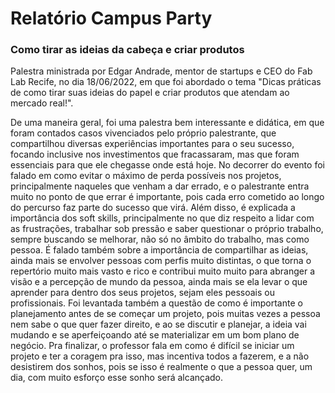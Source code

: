 # Relatório Campus Party

### Como tirar as ideias da cabeça e criar produtos

Palestra ministrada por Edgar Andrade, mentor de startups e CEO do Fab Lab Recife, no dia 18/06/2022, em que foi abordado o tema "Dicas práticas de como tirar suas ideias do papel e criar produtos que atendam ao mercado real!".

De uma maneira geral, foi uma palestra bem interessante e didática, em que foram contados casos vivenciados pelo próprio palestrante, que compartilhou diversas experiências importantes para o seu sucesso, focando inclusive nos investimentos que fracassaram, mas que foram essenciais para que ele chegasse onde está hoje. No decorrer do evento foi falado em como evitar o máximo de perda possíveis nos projetos, principalmente naqueles que venham a dar errado, e o palestrante entra muito no ponto de que errar é importante, pois cada erro cometido ao longo do percurso faz parte do sucesso que virá. Além disso, é explicada a importância dos soft skills, principalmente no que diz respeito a lidar com as frustrações, trabalhar sob pressão e saber questionar o próprio trabalho, sempre buscando se melhorar, não só no âmbito do trabalho, mas como pessoa. É falado também sobre a importância de compartilhar as ideias, ainda mais se envolver pessoas com perfis muito distintas, o que torna o repertório muito mais vasto e rico e contribui muito muito para abranger a visão e a percepção de mundo da pessoa, ainda mais se ela levar o que aprender para dentro dos seus projetos, sejam eles pessoais ou profissionais. Foi levantada também a questão de como é importante o planejamento antes de se começar um projeto, pois muitas vezes a pessoa nem sabe o que quer fazer direito, e ao se discutir e planejar, a ideia vai mudando e se aperfeiçoando até se materializar em um bom plano de negócio. Pra finalizar, o professor fala em como é difícil se iniciar um projeto e ter a coragem pra isso, mas incentiva todos a fazerem, e a não desistirem dos sonhos, pois se isso é realmente o que a pessoa quer, um dia, com muito esforço esse sonho será alcançado.  